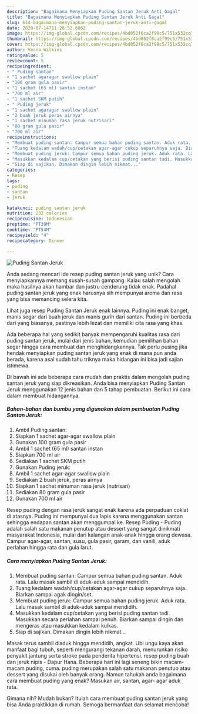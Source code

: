```yaml
---
description: "Bagaimana Menyiapkan Puding Santan Jeruk Anti Gagal"
title: "Bagaimana Menyiapkan Puding Santan Jeruk Anti Gagal"
slug: 614-bagaimana-menyiapkan-puding-santan-jeruk-anti-gagal
date: 2020-07-14T11:28:52.606Z
image: https://img-global.cpcdn.com/recipes/4bd052f6ca2f99c5/751x532cq70/puding-santan-jeruk-foto-resep-utama.jpg
thumbnail: https://img-global.cpcdn.com/recipes/4bd052f6ca2f99c5/751x532cq70/puding-santan-jeruk-foto-resep-utama.jpg
cover: https://img-global.cpcdn.com/recipes/4bd052f6ca2f99c5/751x532cq70/puding-santan-jeruk-foto-resep-utama.jpg
author: Verna Wilkins
ratingvalue: 5
reviewcount: 5
recipeingredient:
- " Puding santan"
- "1 sachet agaragar swallow plain"
- "100 gram gula pasir"
- "1 sachet (65 ml) santan instan"
- "700 ml air"
- "1 sachet SKM putih"
- " Puding jeruk"
- "1 sachet agaragar swallow plain"
- "2 buah jeruk peras airnya"
- "1 sachet minuman rasa jeruk nutrisari"
- "80 gram gula pasir"
- "700 ml air"
recipeinstructions:
- "Membuat puding santan: Campur semua bahan puding santan. Aduk rata. Lalu masak sambil di aduk-aduk sampai mendidih."
- "Tuang kedalam wadah/cup/cetakan agar-agar cukup separuhnya saja. Biarkan sampai agak dingin/set."
- "Membuat puding jeruk: Campur semua bahan puding jeruk. Aduk rata. Lalu masak sambil di aduk-aduk sampai mendidih."
- "Masukkan kedalam cup/cetakan yang berisi puding santan tadi. Masukkan secara perlahan sampai penuh. Biarkan sampai dingin dan mengeras atau masukkan kedalam kulkas."
- "Siap di sajikan. Dimakan dingin lebih nikmat..."
categories:
- Resep
tags:
- puding
- santan
- jeruk

katakunci: puding santan jeruk 
nutrition: 232 calories
recipecuisine: Indonesian
preptime: "PT39M"
cooktime: "PT54M"
recipeyield: "4"
recipecategory: Dinner

---
```



![Puding Santan Jeruk](https://img-global.cpcdn.com/recipes/4bd052f6ca2f99c5/751x532cq70/puding-santan-jeruk-foto-resep-utama.jpg)

Anda sedang mencari ide resep puding santan jeruk yang unik? Cara menyiapkannya memang susah-susah gampang. Kalau salah mengolah maka hasilnya akan hambar dan justru cenderung tidak enak. Padahal puding santan jeruk yang enak harusnya sih mempunyai aroma dan rasa yang bisa memancing selera kita.

Lihat juga resep Puding Santan Jeruk enak lainnya. Puding ini enak banget, manis segar dari buah jeruk dan manis gurih dari santan. Puding ini berbeda dari yang biasanya, pastinya lebih lezat dan memiliki cita rasa yang khas.

Ada beberapa hal yang sedikit banyak mempengaruhi kualitas rasa dari puding santan jeruk, mulai dari jenis bahan, kemudian pemilihan bahan segar hingga cara membuat dan menghidangkannya. Tak perlu pusing jika hendak menyiapkan puding santan jeruk yang enak di mana pun anda berada, karena asal sudah tahu triknya maka hidangan ini bisa jadi sajian istimewa.


Di bawah ini ada beberapa cara mudah dan praktis dalam mengolah puding santan jeruk yang siap dikreasikan. Anda bisa menyiapkan Puding Santan Jeruk menggunakan 12 jenis bahan dan 5 tahap pembuatan. Berikut ini cara dalam membuat hidangannya.

<!--inarticleads1-->

##### Bahan-bahan dan bumbu yang digunakan dalam pembuatan Puding Santan Jeruk:

1. Ambil  Puding santan:
1. Siapkan 1 sachet agar-agar swallow plain
1. Gunakan 100 gram gula pasir
1. Ambil 1 sachet (65 ml) santan instan
1. Siapkan 700 ml air
1. Sediakan 1 sachet SKM putih
1. Gunakan  Puding jeruk:
1. Ambil 1 sachet agar-agar swallow plain
1. Sediakan 2 buah jeruk, peras airnya
1. Siapkan 1 sachet minuman rasa jeruk (nutrisari)
1. Sediakan 80 gram gula pasir
1. Gunakan 700 ml air


Resep puding dengan rasa jeruk sangat enak karena ada perpaduan coklat di atasnya. Puding ini mempunyai dua lapis karena menggunakan santan sehingga endapan santan akan menggumpal ke. Resep Puding - Puding adalah salah satu makanan penutup atau dessert yang sangat dinikmati masyarakat Indonesia, mulai dari kalangan anak-anak hingga orang dewasa. Campur agar-agar, santan, susu, gula pasir, garam, dan vanili, aduk perlahan hingga rata dan gula larut. 

<!--inarticleads2-->

##### Cara menyiapkan Puding Santan Jeruk:

1. Membuat puding santan: Campur semua bahan puding santan. Aduk rata. Lalu masak sambil di aduk-aduk sampai mendidih.
1. Tuang kedalam wadah/cup/cetakan agar-agar cukup separuhnya saja. Biarkan sampai agak dingin/set.
1. Membuat puding jeruk: Campur semua bahan puding jeruk. Aduk rata. Lalu masak sambil di aduk-aduk sampai mendidih.
1. Masukkan kedalam cup/cetakan yang berisi puding santan tadi. Masukkan secara perlahan sampai penuh. Biarkan sampai dingin dan mengeras atau masukkan kedalam kulkas.
1. Siap di sajikan. Dimakan dingin lebih nikmat...


Masak terus sambil diaduk hingga mendidih, angkat. Ubi ungu kaya akan manfaat bagi tubuh, seperti mengurangi tekanan darah, menurunkan risiko penyakit jantung serta stroke pada penderita hipertensi. resep puding buah dan jeruk nipis - Dapur Hana. Beberapa hari ini lagi seneng bikin macam-macam puding, cuma. puding merupakan salah satu makanan penutuo atau dessert yang disukai oleh banyak orang. Namun tahukah anda bagaimana cara membuat puding yang enak? Masukan air, santan, agar- agar aduk rata. 

Gimana nih? Mudah bukan? Itulah cara membuat puding santan jeruk yang bisa Anda praktikkan di rumah. Semoga bermanfaat dan selamat mencoba!
